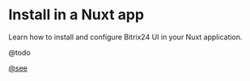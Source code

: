 # Install in a Nuxt app

Learn how to install and configure Bitrix24 UI in your Nuxt application.

@todo

[@see](https://ui3.nuxt.dev/getting-started/installation/nuxt) 